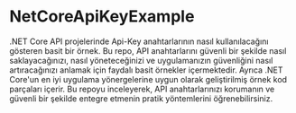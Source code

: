 # NetCoreApiKeyExample
.NET Core API projelerinde Api-Key anahtarlarının nasıl kullanılacağını gösteren basit bir örnek.
Bu repo, API anahtarlarını güvenli bir şekilde nasıl saklayacağınızı, nasıl yöneteceğinizi ve uygulamanızın güvenliğini nasıl artıracağınızı anlamak için faydalı basit örnekler içermektedir. Ayrıca .NET Core'un en iyi uygulama yönergelerine uygun olarak geliştirilmiş örnek kod parçaları içerir. Bu repoyu inceleyerek, API anahtarlarınızı korumanın ve güvenli bir şekilde entegre etmenin pratik yöntemlerini öğrenebilirsiniz.
